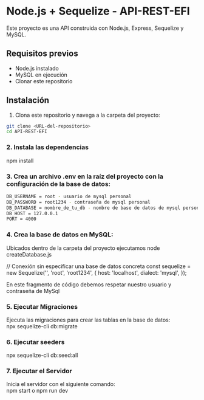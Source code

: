 # Node.js + Sequelize - API-REST-EFI

Este proyecto es una API construida con Node.js, Express, Sequelize y MySQL.

## Requisitos previos

- Node.js instalado
- MySQL en ejecución
- Clonar este repositorio

## Instalación

1. Clona este repositorio y navega a la carpeta del proyecto:

```bash
git clone <URL-del-repositorio>
cd API-REST-EFI
```

### 2. Instala las dependencias
npm install

### 3. Crea un archivo .env en la raíz del proyecto con la configuración de la base de datos:
```bash
DB_USERNAME = root - usuario de mysql personal  
DB_PASSWORD = root1234 - contraseña de mysql personal  
DB_DATABASE = nombre_de_tu_db - nombre de base de datos de mysql personal   
DB_HOST = 127.0.0.1    
PORT = 4000   
```

### 4. Crea la base de datos en MySQL:
Ubicados dentro de la carpeta del proyecto ejecutamos node createDatabase.js

// Conexión sin especificar una base de datos concreta
const sequelize = new Sequelize('', 'root', 'root1234', {
    host: 'localhost',
    dialect: 'mysql',
});

En este fragmento de código debemos respetar nuestro usuario y contraseña de MySql

### 5. Ejecutar Migraciones  
Ejecuta las migraciones para crear las tablas en la base de datos:  
npx sequelize-cli db:migrate  

### 6. Ejecutar seeders
npx sequelize-cli db:seed:all

### 7. Ejecutar el Servidor  
Inicia el servidor con el siguiente comando:  
npm start o npm run dev